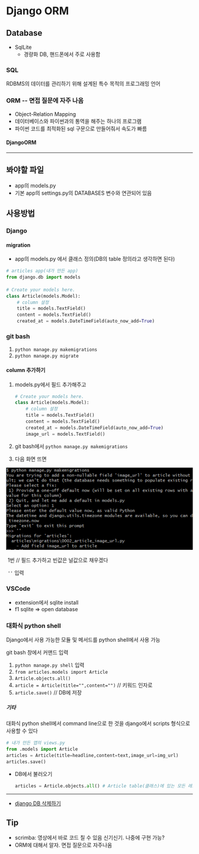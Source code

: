 # Django ORM

## Database

- SqlLite
  - 경량화 DB, 핸드폰에서 주로 사용함

### SQL

RDBMS의 데이터를 관리하기 위해 설계된 특수 목적의 프로그래밍 언어

### ORM -- 면접 질문에 자주 나옴

- Object-Relation Mapping
- 데이터베이스와 파이썬과의 통역을 해주는 하나의 프로그램
- 파이썬 코드를 최적화된 sql 구문으로 만들어줘서 속도가 빠름

#### DjangoORM

------



## 봐야할 파일

- app의 models.py
- 기본 app의 settings.py의 DATABASES 변수와 연관되어 있음

## 사용방법

### Django

#### migration

- app의 models.py 에서 클래스 정의(DB의 table 정의라고 생각하면 된다)

```python
# articles app(내가 만든 app)
from django.db import models

# Create your models here.
class Article(models.Model):
    # column 설정
    title = models.TextField() 
    content = models.TextField()
    created_at = models.DateTimeField(auto_now_add=True)
```

### git bash

1. `python manage.py makemigrations`
2. `python manage.py migrate`

#### column 추가하기

1. models.py에서 필드 추가해주고

   ```python
   # Create your models here.
   class Article(models.Model):
       # column 설정
       title = models.TextField() 
       content = models.TextField()
       created_at = models.DateTimeField(auto_now_add=True)
       image_url = models.TextField()
   ```

2. git bash에서 `python manage.py makemigrations`

3. 다음 화면 뜨면

![1566192812162](assets\orm_migrate.png)

​	1번 // 필드 추가하고 빈값은 널값으로 채우겠다

​	`''` 입력

### VSCode

- extension에서 sqlite install
- f1 sqlite => open database

### 대화식 python shell

Django에서 사용 가능한 모듈 및 메서드를 python shell에서 사용 가능

git bash 창에서 커맨드 입력

1. `python manage.py shell` 입력
2. `from articles.models import Article`
3. `Article.objects.all()`
4. `article = Article(title="",content="")` // 키워드 인자로
5. `article.save()` // DB에 저장

##### 기타

대화식 python shell에서 command line으로 한 것을 django에서 scripts 형식으로 사용할 수 있다

```python
# 내가 만든 앱의 views.py
from .models import Article
articles = Article(title=headline,content=text,image_url=img_url)
articles.save()
```

- DB에서 불러오기

  ```python
  articles = Article.objects.all() # Article table(클래스)에 있는 모든 레코드(객체)를 가져온다
  ```

------

* [django DB 삭제하기](https://wikidocs.net/9926)

## Tip

- scrimba: 영상에서 바로 코드 칠 수 있음 신기신기. 나중에 구현 가능?
- ORM에 대해서 알자. 면접 질문으로 자주나옴